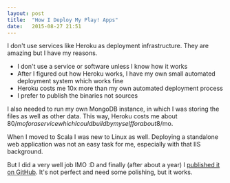 ```yaml
---
layout: post
title:  "How I Deploy My Play! Apps"
date:   2015-08-27 21:51
---
```


I don't use services like Heroku as deployment infrastructure. They are amazing but I have my reasons.

<!--more-->

* I don't use a service or software unless I know how it works
* After I figured out how Heroku works, I have my own small automated deployment system which works fine
* Heroku costs me 10x more than my own automated deployment process
* I prefer to publish the binaries not sources

I also needed to run my own MongoDB instance, in which I was storing the files as well as other data. This way, Heroku costs me about 80$/mo for a service which I could build by myself for about 8$/mo.

When I moved to Scala I was new to Linux as well. Deploying a standalone web application was not an easy task for me, especially with that IIS background.

But I did a very well job IMO :D and finally (after about a year) I [published it on GitHub](https://github.com/AmirKarimi/play-publish). It's not perfect and need some polishing, but it works.